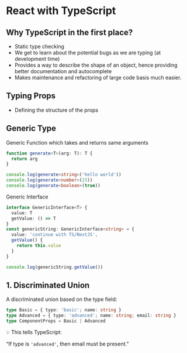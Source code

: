 # React with TypeScript

## Why TypeScript in the first place?

- Static type checking
- We get to learn about the potential bugs as we are typing (at development time)
- Provides a way to describe the shape of an object, hence providing better documentation and autocomplete
- Makes maintenance and refactoring of large code basis much easier.

## Typing Props

- Defining the structure of the props

## Generic Type

Generic Function which takes and returns same arguments

```ts
function generate<T>(arg: T): T {
  return arg
}

console.log(generate<string>('hello world'))
console.log(generate<number>(23))
console.log(generate<boolean>(true))
```

Generic Interface

```ts
interface GenericInterface<T> {
  value: T
  getValue: () => T
}
const genericString: GenericInterface<string> = {
  value: 'continue with TS/NextJS',
  getValue() {
    return this.value
  }
}

console.log(genericString.getValue())
```

## 1. Discriminated Union

A discriminated union based on the type field:

```ts
type Basic = { type: 'basic'; name: string }
type Advanced = { type: 'advanced'; name: string; email: string }
type ComponentProps = Basic | Advanced
```

💡 This tells TypeScript:

“If type is `'advanced'`, then email must be present.”
